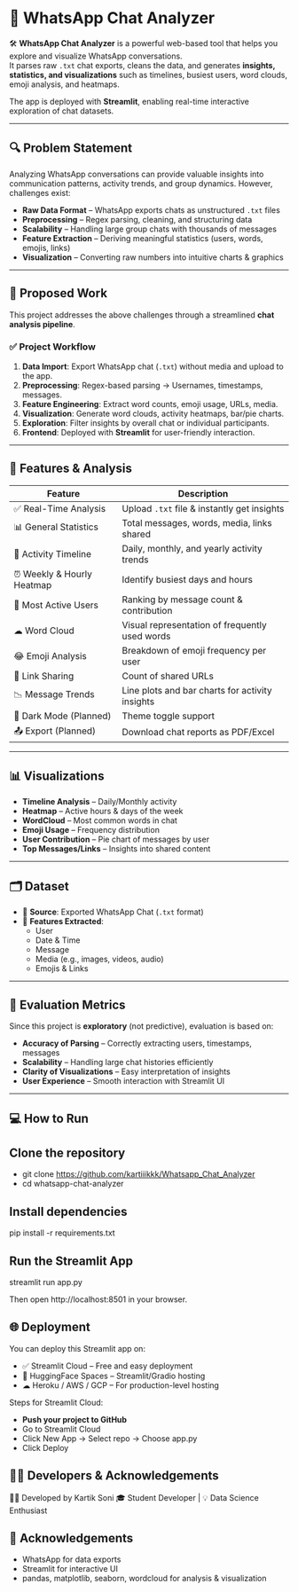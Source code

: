 # 📱 WhatsApp Chat Analyzer  

🛠 **WhatsApp Chat Analyzer** is a powerful web-based tool that helps you explore and visualize WhatsApp conversations.  
It parses raw `.txt` chat exports, cleans the data, and generates **insights, statistics, and visualizations** such as timelines, busiest users, word clouds, emoji analysis, and heatmaps.  

The app is deployed with **Streamlit**, enabling real-time interactive exploration of chat datasets.  

---

## 🔍 Problem Statement  

Analyzing WhatsApp conversations can provide valuable insights into communication patterns, activity trends, and group dynamics. However, challenges exist:  

- **Raw Data Format** – WhatsApp exports chats as unstructured `.txt` files  
- **Preprocessing** – Regex parsing, cleaning, and structuring data  
- **Scalability** – Handling large group chats with thousands of messages  
- **Feature Extraction** – Deriving meaningful statistics (users, words, emojis, links)  
- **Visualization** – Converting raw numbers into intuitive charts & graphics  

---

## 🚀 Proposed Work  

This project addresses the above challenges through a streamlined **chat analysis pipeline**.  

### ✅ Project Workflow  
1. **Data Import**: Export WhatsApp chat (`.txt`) without media and upload to the app.  
2. **Preprocessing**: Regex-based parsing → Usernames, timestamps, messages.  
3. **Feature Engineering**: Extract word counts, emoji usage, URLs, media.  
4. **Visualization**: Generate word clouds, activity heatmaps, bar/pie charts.  
5. **Exploration**: Filter insights by overall chat or individual participants.  
6. **Frontend**: Deployed with **Streamlit** for user-friendly interaction.  

---

## 🧠 Features & Analysis  

| Feature | Description |  
|---------|-------------|  
| ✅ Real-Time Analysis | Upload `.txt` file & instantly get insights |  
| 📊 General Statistics | Total messages, words, media, links shared |  
| 📅 Activity Timeline | Daily, monthly, and yearly activity trends |  
| ⏰ Weekly & Hourly Heatmap | Identify busiest days and hours |  
| 👥 Most Active Users | Ranking by message count & contribution |  
| ☁ Word Cloud | Visual representation of frequently used words |  
| 😂 Emoji Analysis | Breakdown of emoji frequency per user |  
| 🔗 Link Sharing | Count of shared URLs |  
| 📉 Message Trends | Line plots and bar charts for activity insights |  
| 🌙 Dark Mode (Planned) | Theme toggle support |  
| 📤 Export (Planned) | Download chat reports as PDF/Excel |  

---

## 📊 Visualizations  

- **Timeline Analysis** – Daily/Monthly activity  
- **Heatmap** – Active hours & days of the week  
- **WordCloud** – Most common words in chat  
- **Emoji Usage** – Frequency distribution  
- **User Contribution** – Pie chart of messages by user  
- **Top Messages/Links** – Insights into shared content  

---

## 🗂 Dataset  

- 📁 **Source**: Exported WhatsApp Chat (`.txt` format)  
- 🔢 **Features Extracted**:  
  - User  
  - Date & Time  
  - Message  
  - Media (e.g., images, videos, audio)  
  - Emojis & Links  

---

## 🔬 Evaluation Metrics  

Since this project is **exploratory** (not predictive), evaluation is based on:  

- **Accuracy of Parsing** – Correctly extracting users, timestamps, messages  
- **Scalability** – Handling large chat histories efficiently  
- **Clarity of Visualizations** – Easy interpretation of insights  
- **User Experience** – Smooth interaction with Streamlit UI  

---

## 💻 How to Run  

## Clone the repository  
- git clone https://github.com/kartiiikkk/Whatsapp_Chat_Analyzer
- cd whatsapp-chat-analyzer

## Install dependencies
pip install -r requirements.txt

## Run the Streamlit App
streamlit run app.py


Then open http://localhost:8501 in your browser.

## 🌐 Deployment

You can deploy this Streamlit app on:

- ✅ Streamlit Cloud – Free and easy deployment
- 🔁 HuggingFace Spaces – Streamlit/Gradio hosting
- ☁ Heroku / AWS / GCP – For production-level hosting

Steps for Streamlit Cloud:

- **Push your project to GitHub**
- Go to Streamlit Cloud
- Click New App → Select repo → Choose app.py
- Click Deploy

## 👩‍💻 Developers & Acknowledgements

👨‍💻 Developed by Kartik Soni
🎓 Student Developer | 💡 Data Science Enthusiast

## 🙏 Acknowledgements

- WhatsApp for data exports
- Streamlit for interactive UI
- pandas, matplotlib, seaborn, wordcloud for analysis & visualization
